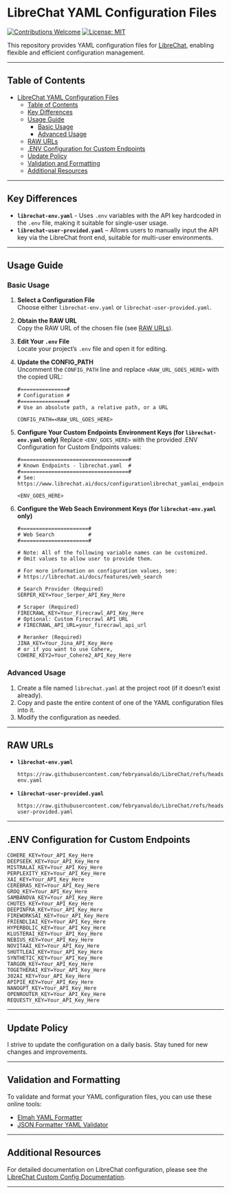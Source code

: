 # LibreChat YAML Configuration Files

[![Contributions Welcome](https://img.shields.io/badge/contributions-welcome-brightgreen.svg)](CONTRIBUTING.md) [![License: MIT](https://img.shields.io/badge/License-MIT-yellow.svg)](LICENSE)

This repository provides YAML configuration files for [LibreChat](https://www.librechat.ai/), enabling flexible and efficient configuration management.

---

## Table of Contents 

- [LibreChat YAML Configuration Files](#librechat-yaml-configuration-files)
  - [Table of Contents](#table-of-contents)
  - [Key Differences](#key-differences)
  - [Usage Guide](#usage-guide)
    - [Basic Usage](#basic-usage)
    - [Advanced Usage](#advanced-usage)
  - [RAW URLs](#raw-urls)
  - [.ENV Configuration for Custom Endpoints](#env-configuration-for-custom-endpoints)
  - [Update Policy](#update-policy)
  - [Validation and Formatting](#validation-and-formatting)
  - [Additional Resources](#additional-resources)

---

## Key Differences

- **`librechat-env.yaml`** - Uses `.env` variables with the API key hardcoded in the `.env` file, making it suitable for single-user usage.
- **`librechat-user-provided.yaml`** – Allows users to manually input the API key via the LibreChat front end, suitable for multi-user environments.

---

## Usage Guide

### Basic Usage

1. **Select a Configuration File**  
   Choose either `librechat-env.yaml` or `librechat-user-provided.yaml`.

2. **Obtain the RAW URL**  
   Copy the RAW URL of the chosen file (see [RAW URLs](#raw-urls)).

3. **Edit Your `.env` File**  
   Locate your project’s `.env` file and open it for editing.

4. **Update the CONFIG_PATH**  
   Uncomment the `CONFIG_PATH` line and replace `<RAW_URL_GOES_HERE>` with the copied URL:

   ```plaintext
   #===============#
   # Configuration #
   #===============#
   # Use an absolute path, a relative path, or a URL

   CONFIG_PATH=<RAW_URL_GOES_HERE>
   ```

5. **Configure Your Custom Endpoints Environment Keys (for `librechat-env.yaml` only)**
   Replace `<ENV_GOES_HERE>` with the provided .ENV Configuration for Custom Endpoints values:
   
   ```plaintext
   #===================================#
   # Known Endpoints - librechat.yaml  #
   #===================================#
   # See: https://www.librechat.ai/docs/configurationlibrechat_yamlai_endpoints

   <ENV_GOES_HERE>
   ```

5. **Configure the Web Seach Environment Keys (for `librechat-env.yaml` only)** 
   ```
   #======================#
   # Web Search           #
   #======================#

   # Note: All of the following variable names can be customized.
   # Omit values to allow user to provide them.

   # For more information on configuration values, see:
   # https://librechat.ai/docs/features/web_search

   # Search Provider (Required)
   SERPER_KEY=Your_Serper_API_Key_Here

   # Scraper (Required)
   FIRECRAWL_KEY=Your_Firecrawl_API_Key_Here
   # Optional: Custom Firecrawl API URL
   # FIRECRAWL_API_URL=your_firecrawl_api_url

   # Reranker (Required)
   JINA_KEY=Your_Jina_API_Key_Here
   # or if you want to use Cohere,
   COHERE_KEY2=Your_Cohere2_API_Key_Here
   ```

### Advanced Usage

1. Create a file named `librechat.yaml` at the project root (if it doesn’t exist already).
2. Copy and paste the entire content of one of the YAML configuration files into it.
3. Modify the configuration as needed.

---

## RAW URLs

- **`librechat-env.yaml`**  
  ```plaintext
  https://raw.githubusercontent.com/febryanvaldo/LibreChat/refs/heads/main/librechat-env.yaml
  ```

- **`librechat-user-provided.yaml`**  
  ```plaintext
  https://raw.githubusercontent.com/febryanvaldo/LibreChat/refs/heads/main/librechat-user-provided.yaml
  ```

---

## .ENV Configuration for Custom Endpoints

   ```plaintext
   COHERE_KEY=Your_API_Key_Here
   DEEPSEEK_KEY=Your_API_Key_Here
   MISTRALAI_KEY=Your_API_Key_Here
   PERPLEXITY_KEY=Your_API_Key_Here
   XAI_KEY=Your_API_Key_Here
   CEREBRAS_KEY=Your_API_Key_Here
   GROQ_KEY=Your_API_Key_Here
   SAMBANOVA_KEY=Your_API_Key_Here
   CHUTES_KEY=Your_API_Key_Here
   DEEPINFRA_KEY=Your_API_Key_Here
   FIREWORKSAI_KEY=Your_API_Key_Here
   FRIENDLIAI_KEY=Your_API_Key_Here
   HYPERBOLIC_KEY=Your_API_Key_Here
   KLUSTERAI_KEY=Your_API_Key_Here
   NEBIUS_KEY=Your_API_Key_Here
   NOVITAAI_KEY=Your_API_Key_Here
   SHUTTLEAI_KEY=Your_API_Key_Here
   SYNTHETIC_KEY=Your_API_Key_Here
   TARGON_KEY=Your_API_Key_Here 
   TOGETHERAI_KEY=Your_API_Key_Here
   302AI_KEY=Your_API_Key_Here
   APIPIE_KEY=Your_API_Key_Here
   NANOGPT_KEY=Your_API_Key_Here
   OPENROUTER_KEY=Your_API_Key_Here
   REQUESTY_KEY=Your_API_Key_Here
   ```

---

## Update Policy

I strive to update the configuration on a daily basis. Stay tuned for new changes and improvements.

---

## Validation and Formatting

To validate and format your YAML configuration files, you can use these online tools:

- [Elmah YAML Formatter](https://elmah.io/tools/yaml-formatter/)
- [JSON Formatter YAML Validator](https://jsonformatter.org/yaml-validator)

---

## Additional Resources

For detailed documentation on LibreChat configuration, please see the [LibreChat Custom Config Documentation](https://www.librechat.ai/docs/configuration).

---